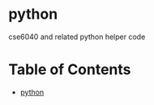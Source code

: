 # python
cse6040 and related python helper code

Table of Contents
=================

* [python](#python)
